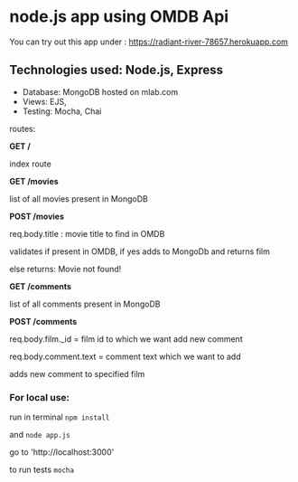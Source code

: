 # node.js app using OMDB Api 
You can try out this app under : https://radiant-river-78657.herokuapp.com

## Technologies used: Node.js, Express
* Database: MongoDB hosted on mlab.com
* Views: EJS,
* Testing: Mocha, Chai

routes:

**GET /**

index route


**GET /movies**

list of all movies present in MongoDB


**POST /movies**

req.body.title : movie title to find in OMDB

validates if present in OMDB, if yes adds to MongoDb and returns film

else returns: Movie not found!


**GET /comments**

list of all comments present in MongoDB


**POST /comments**

req.body.film._id = film id to which we want add new comment

req.body.comment.text = comment text which we want to add

adds new comment to specified film


### For local use:

run in terminal `npm install`

and `node app.js`

go to 'http://localhost:3000'

to run tests `mocha`




